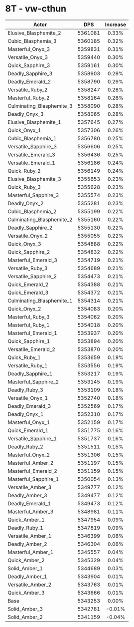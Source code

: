 # 8T - vw-cthun
| Actor | DPS | Increase |
|---|:---:|:---:|
|Elusive_Blasphemite_2|5361081|0.33%|
|Cubic_Blasphemia_3|5360185|0.32%|
|Masterful_Onyx_3|5359831|0.31%|
|Versatile_Onyx_3|5359440|0.30%|
|Quick_Sapphire_3|5359161|0.30%|
|Deadly_Sapphire_3|5358903|0.29%|
|Deadly_Emerald_2|5358790|0.29%|
|Versatile_Ruby_2|5358247|0.28%|
|Masterful_Ruby_2|5358164|0.28%|
|Culminating_Blasphemite_3|5358090|0.28%|
|Deadly_Onyx_3|5358065|0.28%|
|Elusive_Blasphemite_1|5357645|0.27%|
|Quick_Onyx_1|5357306|0.26%|
|Cubic_Blasphemia_1|5356780|0.25%|
|Versatile_Sapphire_3|5356606|0.25%|
|Versatile_Emerald_3|5356436|0.25%|
|Versatile_Emerald_1|5356186|0.24%|
|Quick_Ruby_2|5356149|0.24%|
|Elusive_Blasphemite_3|5355653|0.23%|
|Quick_Ruby_3|5355628|0.23%|
|Masterful_Sapphire_3|5355574|0.23%|
|Deadly_Onyx_2|5355281|0.23%|
|Cubic_Blasphemia_2|5355199|0.22%|
|Culminating_Blasphemite_2|5355160|0.22%|
|Deadly_Sapphire_2|5355130|0.22%|
|Versatile_Onyx_2|5355055|0.22%|
|Quick_Onyx_3|5354888|0.22%|
|Quick_Sapphire_2|5354832|0.22%|
|Masterful_Emerald_3|5354719|0.21%|
|Versatile_Ruby_3|5354689|0.21%|
|Versatile_Sapphire_2|5354473|0.21%|
|Quick_Emerald_2|5354388|0.21%|
|Quick_Emerald_3|5354372|0.21%|
|Culminating_Blasphemite_1|5354314|0.21%|
|Quick_Onyx_2|5354083|0.20%|
|Masterful_Ruby_3|5354062|0.20%|
|Masterful_Ruby_1|5354018|0.20%|
|Masterful_Emerald_1|5353937|0.20%|
|Quick_Sapphire_1|5353894|0.20%|
|Versatile_Emerald_2|5353870|0.20%|
|Quick_Ruby_1|5353659|0.19%|
|Versatile_Ruby_1|5353556|0.19%|
|Deadly_Sapphire_1|5353217|0.19%|
|Masterful_Sapphire_2|5353145|0.19%|
|Deadly_Ruby_3|5353109|0.18%|
|Versatile_Onyx_1|5352740|0.18%|
|Deadly_Emerald_3|5352569|0.17%|
|Deadly_Onyx_1|5352310|0.17%|
|Masterful_Onyx_1|5352159|0.17%|
|Quick_Emerald_1|5351775|0.16%|
|Versatile_Sapphire_1|5351737|0.16%|
|Deadly_Ruby_2|5351511|0.15%|
|Masterful_Onyx_2|5351306|0.15%|
|Masterful_Amber_2|5351197|0.15%|
|Masterful_Emerald_2|5351159|0.15%|
|Masterful_Sapphire_1|5350054|0.13%|
|Versatile_Amber_3|5349777|0.12%|
|Deadly_Amber_3|5349477|0.12%|
|Deadly_Emerald_1|5349473|0.12%|
|Masterful_Amber_3|5348981|0.11%|
|Quick_Amber_1|5347954|0.09%|
|Deadly_Ruby_1|5347819|0.09%|
|Versatile_Amber_1|5346399|0.06%|
|Deadly_Amber_2|5346304|0.06%|
|Masterful_Amber_1|5345557|0.04%|
|Quick_Amber_2|5345329|0.04%|
|Solid_Amber_1|5344689|0.03%|
|Deadly_Amber_1|5343904|0.01%|
|Versatile_Amber_2|5343763|0.01%|
|Quick_Amber_3|5343666|0.01%|
|Base|5343253|0.00%|
|Solid_Amber_3|5342781|-0.01%|
|Solid_Amber_2|5341159|-0.04%|
